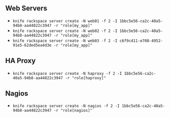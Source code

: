 
## Web Servers

* `knife rackspace server create -N web01 -f 2 -I 1bbc5e56-ca2c-40a5-94b8-aa44822c3947 -r "role[my_app]"`
* `knife rackspace server create -N web02 -f 2 -I 1bbc5e56-ca2c-40a5-94b8-aa44822c3947 -r "role[my_app]"`
* `knife rackspace server create -N web03 -f 2 -I c6f9c411-e708-4952-91e5-62ded5ea4d3e -r "role[my_app]"`

## HA Proxy

* `knife rackspace server create -N haproxy -f 2 -I 1bbc5e56-ca2c-40a5-94b8-aa44822c3947 -r "role[haproxy]"`

## Nagios

* `knife rackspace server create -N nagios -f 2 -I 1bbc5e56-ca2c-40a5-94b8-aa44822c3947 -r "role[nagios]"`

